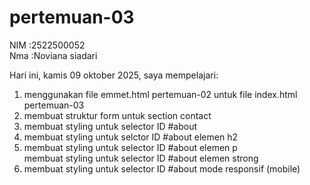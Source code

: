 # pertemuan-03

NIM :2522500052<br>
Nma :Noviana siadari<br>

Hari ini, kamis 09 oktober 2025, saya mempelajari:
<ol>
<li>menggunakan file emmet.html pertemuan-02 untuk file index.html pertemuan-03</li>
<li>membuat struktur form untuk section contact</li>
<li>membuat styling untuk selector ID #about</li>
<li>membuat styling untuk selctor ID #about elemen h2</li>
<li>membuat styling untuk selector ID #about elemen p</li>
membuat styling untuk selector ID #about elemen strong</li>
<li>membuat styling untuk selector ID #about mode responsif (mobile)</li>
</ol>
